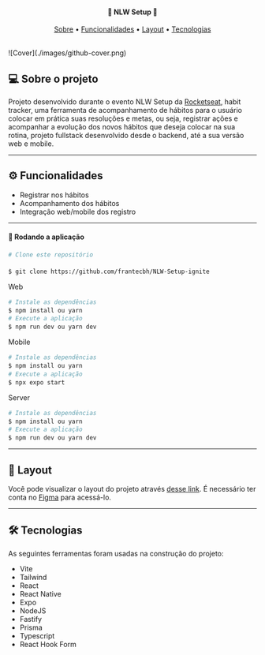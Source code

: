 
<h4 align="center">
 🚀 NLW Setup 🚀
</h4>

<p align="center">
  <a href="#--sobre-o-projeto">Sobre</a> •
  <a href="#-%EF%B8%8F-funcionalidades">Funcionalidades</a> •
  <a href="#--layout">Layout</a> •
  <a href="#--tecnologias">Tecnologias</a> 
</p>

<br/>
![Cover](./images/github-cover.png)


## [](https://github.com/frantecbh/NLW-Setup-ignite#--sobre-o-projeto) 💻 Sobre o projeto

Projeto desenvolvido durante o evento NLW Setup da [Rocketseat](https://www.rocketseat.com.br/), habit tracker, uma ferramenta de acompanhamento de hábitos para o usuário colocar em prática suas resoluções e metas, ou seja, registrar ações e acompanhar a evolução dos novos hábitos que deseja colocar na sua rotina, projeto fullstack desenvolvido desde o backend, até a sua versão web e mobile.

---

## [](https://github.com/frantecbh/NLW-Setup-ignite#-%EF%B8%8F-funcionalidades) ⚙️ Funcionalidades

- Registrar nos hábitos
- Acompanhamento dos hábitos
- Integração web/mobile dos registro

---

#### 🧭 Rodando a aplicação
```bash
# Clone este repositório

$ git clone https://github.com/frantecbh/NLW-Setup-ignite

```

Web
```bash
# Instale as dependências
$ npm install ou yarn
# Execute a aplicação
$ npm run dev ou yarn dev
```

Mobile
```bash
# Instale as dependências
$ npm install ou yarn
# Execute a aplicação
$ npx expo start
```

Server
```bash
# Instale as dependências
$ npm install ou yarn
# Execute a aplicação
$ npm run dev ou yarn dev
```


---

## [](https://github.com/frantecbh/NLW-Setup-ignite#--layout) 🔖 Layout

Você pode visualizar o layout do projeto através [desse link](https://www.figma.com/community/file/1195326661124171197). É necessário ter conta no [Figma](http://figma.com/) para acessá-lo.

---

## [](https://github.com/frantecbh/NLW-Setup-ignite#--tecnologias) 🛠 Tecnologias

As seguintes ferramentas foram usadas na construção do projeto:

- Vite
- Tailwind
- React
- React Native
- Expo
- NodeJS
- Fastify
- Prisma
- Typescript
- React Hook Form